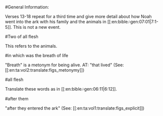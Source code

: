 #General Information:

Verses 13-18 repeat for a third time and give more detail about how Noah went into the ark with his family and the animals in [[:en:bible:notes:gen:07:01|7:1-5]]. This is not a new event.

#Two of all flesh

This refers to the animals.

#in which was the breath of life

"Breath" is a metonym for being alive. AT: "that lived" (See: [[:en:ta:vol2:translate:figs_metonymy]])

#all flesh

Translate these words as in [[:en:bible:notes:gen:06:11|6:12]].

#after them

"after they entered the ark" (See: [[:en:ta:vol1:translate:figs_explicit]])